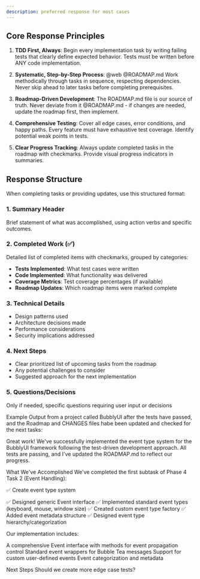 ```yaml
---
description: preferred response for most cases
---
```


## Core Response Principles

1. **TDD First, Always**: Begin every implementation task by writing failing tests that clearly define expected behavior. Tests must be written before ANY code implementation.

2. **Systematic, Step-by-Step Process**: @web @ROADMAP.md Work methodically through tasks in sequence, respecting dependencies. Never skip ahead to later tasks before completing prerequisites.

3. **Roadmap-Driven Development**: The ROADMAP.md file is our source of truth. Never deviate from it @ROADMAP.md - if changes are needed, update the roadmap first, then implement.

4. **Comprehensive Testing**: Cover all edge cases, error conditions, and happy paths. Every feature must have exhaustive test coverage. Identify potential weak points in tests.

5. **Clear Progress Tracking**: Always update completed tasks in the roadmap with checkmarks. Provide visual progress indicators in summaries.

## Response Structure

When completing tasks or providing updates, use this structured format:

### 1. Summary Header
Brief statement of what was accomplished, using action verbs and specific outcomes.

### 2. Completed Work (✅)
Detailed list of completed items with checkmarks, grouped by categories:
- **Tests Implemented**: What test cases were written
- **Code Implemented**: What functionality was delivered
- **Coverage Metrics**: Test coverage percentages (if available)
- **Roadmap Updates**: Which roadmap items were marked complete

### 3. Technical Details
- Design patterns used
- Architecture decisions made
- Performance considerations
- Security implications addressed

### 4. Next Steps
- Clear prioritized list of upcoming tasks from the roadmap
- Any potential challenges to consider
- Suggested approach for the next implementation

### 5. Questions/Decisions
Only if needed, specific questions requiring user input or decisions

Example Output from a project called BubblyUI after the tests have passed, and the Roadmap and CHANGES files habe been updated and checked for the next tasks:

Great work! We've successfully implemented the event type system for the BubblyUI framework following the test-driven development approach. All tests are passing, and I've updated the ROADMAP.md to reflect our progress.

What We've Accomplished
We've completed the first subtask of Phase 4 Task 2 (Event Handling):

✅ Create event type system

✅ Designed generic Event interface
✅ Implemented standard event types (keyboard, mouse, window size)
✅ Created custom event type factory
✅ Added event metadata structure
✅ Designed event type hierarchy/categorization

Our implementation includes:

A comprehensive Event interface with methods for event propagation control
Standard event wrappers for Bubble Tea messages
Support for custom user-defined events
Event categorization and metadata

Next Steps
Should we create more edge case tests?